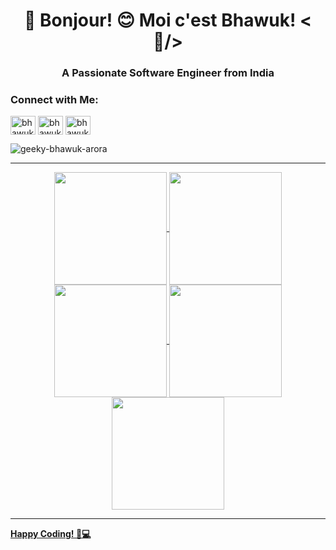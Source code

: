 <h1 align="center">💫 Bonjour! 😊 Moi c'est Bhawuk! <🤠/></h1>
<h3 align="center">A Passionate Software Engineer from India</h3>

<h3 align="left">Connect with Me:</h3>
<p align="left">
<a href="https://twitter.com/bhawukarora" target="blank"><img align="center" src="https://raw.githubusercontent.com/rahuldkjain/github-profile-readme-generator/master/src/images/icons/Social/twitter.svg" alt="bhawukarora" height="30" width="40" /></a>
<a href="https://linkedin.com/in/bhawuk-arora" target="blank"><img align="center" src="https://raw.githubusercontent.com/rahuldkjain/github-profile-readme-generator/master/src/images/icons/Social/linked-in-alt.svg" alt="bhawuk-arora" height="30" width="40" /></a>
<a href="https://instagram.com/bhawuk_arora" target="blank"><img align="center" src="https://raw.githubusercontent.com/rahuldkjain/github-profile-readme-generator/master/src/images/icons/Social/instagram.svg" alt="bhawuk_arora" height="30" width="40" /></a>

<p align="left"> <img src="https://komarev.com/ghpvc/?username=geeky-bhawuk-arora&label=Profile%20views&color=0e75b6&style=flat" alt="geeky-bhawuk-arora" /> </p>

---

<div align="center">
<a href="https://github.com/ali-bouali">
<img align="center" src="http://github-profile-summary-cards.vercel.app/api/cards/stats?username=geeky-bhawuk-arora&theme=2077" height="180em" />
<img align="center" src="http://github-profile-summary-cards.vercel.app/api/cards/most-commit-language?username=geeky-bhawuk-arora&theme=2077" height="180em" />
<img align="center" src="http://github-profile-summary-cards.vercel.app/api/cards/repos-per-language?username=geeky-bhawuk-arora&theme=2077" height="180em" />
<img align="center" src="http://github-profile-summary-cards.vercel.app/api/cards/productive-time?username=geeky-bhawuk-arora&theme=2077" height="180em" />
<img align="center" src="http://github-profile-summary-cards.vercel.app/api/cards/profile-details?username=geeky-bhawuk-arora&theme=2077" height="180em" />
</div>

---

**Happy Coding! 🚀💻**




